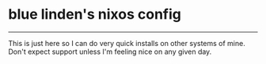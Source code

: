 # blue linden's nixos config
---
This is just here so I can do very quick installs on other systems of mine. Don't expect support unless I'm feeling nice on any given day.
